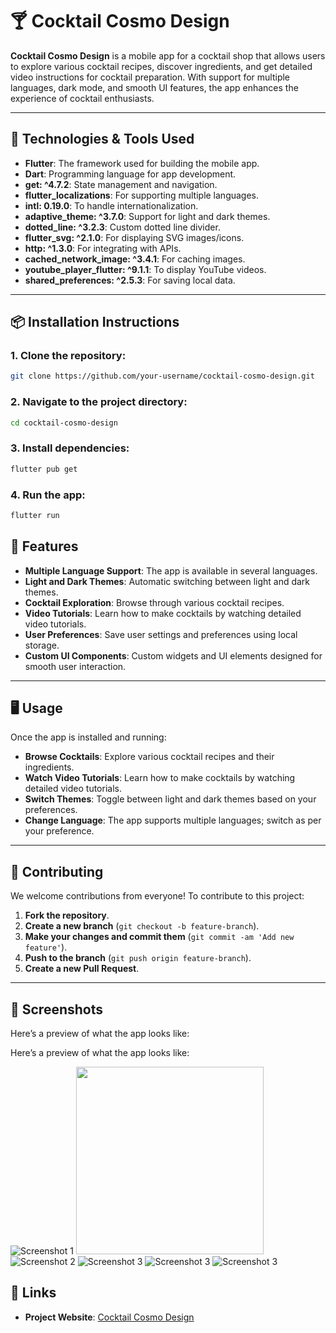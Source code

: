 # 🍸 Cocktail Cosmo Design

**Cocktail Cosmo Design** is a mobile app for a cocktail shop that allows users to explore various cocktail recipes, discover ingredients, and get detailed video instructions for cocktail preparation. With support for multiple languages, dark mode, and smooth UI features, the app enhances the experience of cocktail enthusiasts.

---

## 🚀 Technologies & Tools Used

- **Flutter**: The framework used for building the mobile app.
- **Dart**: Programming language for app development.
- **get: ^4.7.2**: State management and navigation.
- **flutter_localizations**: For supporting multiple languages.
- **intl: 0.19.0**: To handle internationalization.
- **adaptive_theme: ^3.7.0**: Support for light and dark themes.
- **dotted_line: ^3.2.3**: Custom dotted line divider.
- **flutter_svg: ^2.1.0**: For displaying SVG images/icons.
- **http: ^1.3.0**: For integrating with APIs.
- **cached_network_image: ^3.4.1**: For caching images.
- **youtube_player_flutter: ^9.1.1**: To display YouTube videos.
- **shared_preferences: ^2.5.3**: For saving local data.

---

## 📦 Installation Instructions

### 1. Clone the repository:
```bash
git clone https://github.com/your-username/cocktail-cosmo-design.git

```
### 2. Navigate to the project directory:
```bash
cd cocktail-cosmo-design
```
### 3. Install dependencies:
```bash
flutter pub get
```

### 4. Run the app:
```bash
flutter run
```

## 🌟 Features

- **Multiple Language Support**: The app is available in several languages.
- **Light and Dark Themes**: Automatic switching between light and dark themes.
- **Cocktail Exploration**: Browse through various cocktail recipes.
- **Video Tutorials**: Learn how to make cocktails by watching detailed video tutorials.
- **User Preferences**: Save user settings and preferences using local storage.
- **Custom UI Components**: Custom widgets and UI elements designed for smooth user interaction.

---

## 🖥️ Usage

Once the app is installed and running:

- **Browse Cocktails**: Explore various cocktail recipes and their ingredients.
- **Watch Video Tutorials**: Learn how to make cocktails by watching detailed video tutorials.
- **Switch Themes**: Toggle between light and dark themes based on your preferences.
- **Change Language**: The app supports multiple languages; switch as per your preference.

---

## 🤝 Contributing

We welcome contributions from everyone! To contribute to this project:

1. **Fork the repository**.
2. **Create a new branch** (`git checkout -b feature-branch`).
3. **Make your changes and commit them** (`git commit -am 'Add new feature'`).
4. **Push to the branch** (`git push origin feature-branch`).
5. **Create a new Pull Request**.
---

## 📱 Screenshots

Here’s a preview of what the app looks like:

Here’s a preview of what the app looks like:

![Screenshot 1](info/intro01.png)
<img src="info/intro01.png" width="300" />
![Screenshot 2](info/intro02.png)
![Screenshot 3](info/main01.png)
![Screenshot 3](info/main02.png)
![Screenshot 3](info/cocktails01.png)

## 🔗 Links

- **Project Website**: [Cocktail Cosmo Design](https://cocktail.idowebsites.ru/)
